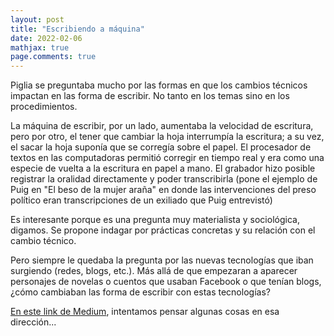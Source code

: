 ```yaml
---
layout: post
title: "Escribiendo a máquina"
date: 2022-02-06
mathjax: true
page.comments: true
---
```

Piglia se preguntaba mucho por las formas en que los cambios técnicos impactan en las forma de escribir.  No tanto en los temas sino en los procedimientos.

La máquina de escribir, por un lado, aumentaba la velocidad de escritura, pero por otro, el tener que cambiar la hoja interrumpía la escritura; a su vez, el sacar la hoja suponía que se corregía sobre el papel. El procesador de textos en las computadoras permitió corregir en tiempo real y era como una especie de vuelta a la escritura en papel a mano. El grabador hizo posible registrar la oralidad directamente y poder transcribirla (pone el ejemplo de Puig en "El beso de la mujer araña" en donde las intervenciones del preso político eran transcripciones de un exiliado que Puig entrevistó)

Es interesante porque es una pregunta muy materialista y sociológica, digamos. Se propone indagar por prácticas concretas y su relación con el cambio técnico.

Pero siempre le quedaba la pregunta por las nuevas tecnologías que iban surgiendo (redes, blogs, etc.). Más allá de que empezaran a aparecer personajes de novelas o cuentos que usaban Facebook o que tenían blogs, ¿cómo cambiaban las forma de escribir con estas tecnologías?

[En este link de Medium](https://medium.com/factor-data/escribiendo-a-m%C3%A1quina-60cff7814822), intentamos pensar algunas cosas en esa dirección...
